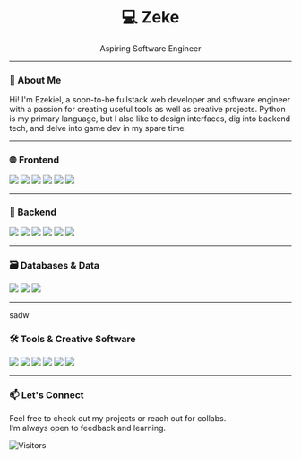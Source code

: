 <h1 align="center">💻 Zeke</h1>
<p align="center">Aspiring Software Engineer</p>

---

### 🚀 About Me

Hi! I'm Ezekiel, a soon-to-be fullstack web developer and software engineer with a passion for creating useful tools as well as creative projects.
Python is my primary language, but I also like to design interfaces, dig into backend tech, and delve into game dev in my spare time.

---

### 🌐 Frontend
<p>
  <img src="https://img.shields.io/badge/HTML5-e34c26?style=for-the-badge&logo=html5&logoColor=white" />
  <img src="https://img.shields.io/badge/Tailwind_CSS-38bdf8?style=for-the-badge&logo=tailwind-css&logoColor=white" />
  <img src="https://img.shields.io/badge/React-20232a?style=for-the-badge&logo=react&logoColor=61dafb" />
  <img src="https://img.shields.io/badge/Next.js-000000?style=for-the-badge&logo=nextdotjs&logoColor=white" />
  <img src="https://img.shields.io/badge/Tkinter-ffcc00?style=for-the-badge&logo=python&logoColor=black" />
  <img src="https://img.shields.io/badge/Vite-646CFF?style=for-the-badge&logo=vite&logoColor=white" />
</p>

---

### 🧠 Backend
<p>
  <img src="https://img.shields.io/badge/Python-3670A0?style=for-the-badge&logo=python&logoColor=ffdd54" />
  <img src="https://img.shields.io/badge/Django-092e20?style=for-the-badge&logo=django&logoColor=white" />
  <img src="https://img.shields.io/badge/Node.js-339933?style=for-the-badge&logo=nodedotjs&logoColor=white" />
  <img src="https://img.shields.io/badge/TypeScript-3178c6?style=for-the-badge&logo=typescript&logoColor=white" />
  <img src="https://img.shields.io/badge/JavaScript-f7df1e?style=for-the-badge&logo=javascript&logoColor=black" />
  <img src="https://img.shields.io/badge/C++-00599C?style=for-the-badge&logo=cplusplus&logoColor=white" />
</p>

---

### 🗃️ Databases & Data
<p>
  <img src="https://img.shields.io/badge/Pandas-150458?style=for-the-badge&logo=pandas&logoColor=white" />
  <img src="https://img.shields.io/badge/MySQL-4479a1?style=for-the-badge&logo=mysql&logoColor=white" />
  <img src="https://img.shields.io/badge/MongoDB-47A248?style=for-the-badge&logo=mongodb&logoColor=white" />
</p>

---
sadw
### 🛠️ Tools & Creative Software
<p>
  <img src="https://img.shields.io/badge/Git-F05032?style=for-the-badge&logo=git&logoColor=white" />
  <img src="https://img.shields.io/badge/VSCode-0078d7?style=for-the-badge&logo=visualstudiocode&logoColor=white" />
  <img src="https://img.shields.io/badge/Figma-F24E1E?style=for-the-badge&logo=figma&logoColor=white" />
  <img src="https://img.shields.io/badge/Unity-000000?style=for-the-badge&logo=unity&logoColor=white" />
  <img src="https://img.shields.io/badge/Premiere_Pro-9999FF?style=for-the-badge&logo=adobepremierepro&logoColor=white" />
  <img src="https://img.shields.io/badge/Lightroom-31A8FF?style=for-the-badge&logo=adobelightroom&logoColor=white" />
</p>

---

### 📫 Let's Connect 

Feel free to check out my projects or reach out for collabs.  
I’m always open to feedback and learning.

![Visitors](https://visitor-badge.laobi.icu/badge?page_id=defzeke.defzeke)
